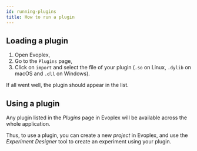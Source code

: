 ```yaml
---
id: running-plugins
title: How to run a plugin
---
```


## Loading a plugin

1. Open Evoplex,
2. Go to the `Plugins` page,
3. Click on `import` and select the file of your plugin (`.so` on Linux, `.dylib` on macOS and `.dll` on Windows).

If all went well, the plugin should appear in the list.

## Using a plugin

Any plugin listed in the *Plugins* page in Evoplex will be available across the whole application.

Thus, to use a plugin, you can create a new *project* in Evoplex, and use the *Experiment Designer* tool to create an experiment using your plugin.